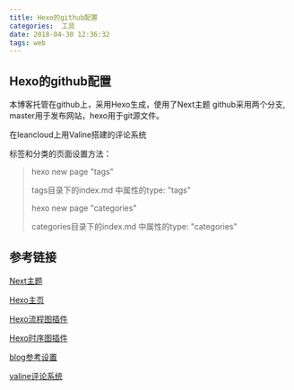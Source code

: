 ```yaml
---
title: Hexo的github配置
categories:  工具
date: 2018-04-30 12:36:32
tags: web
---
```


## Hexo的github配置

本博客托管在github上，采用Hexo生成，使用了Next主题
github采用两个分支, master用于发布网站，hexo用于git源文件。

在leancloud上用Valine搭建的评论系统

标签和分类的页面设置方法：

> hexo new page "tags"
>
> tags目录下的index.md 中属性的type: "tags"
>
> hexo new page "categories"
>
> categories目录下的index.md 中属性的type: "categories"





## 参考链接

[Next主题](http://theme-next.iissnan.com/)

[Hexo主页](https://hexo.io/zh-cn/docs/)

[Hexo流程图插件](https://github.com/bubkoo/hexo-filter-flowchart)

[Hexo时序图插件](https://github.com/bubkoo/hexo-filter-sequence)

[blog参考设置](http://dmkf.xyz/categories/%E5%8D%9A%E5%AE%A2%E6%90%AD%E5%BB%BA%E4%BB%8E%E5%85%A5%E9%97%A8%E5%88%B0%E6%87%B5%E5%9C%88/)

[valine评论系统](https://blog.csdn.net/blue_zy/article/details/79071414)